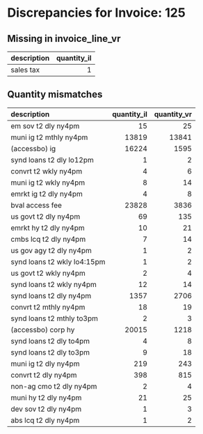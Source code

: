 # Discrepancies for Invoice: 125

## Missing in invoice_line_vr

| description   |   quantity_il |
|:--------------|--------------:|
| sales tax     |             1 |

## Quantity mismatches

| description                 |   quantity_il |   quantity_vr |
|:----------------------------|--------------:|--------------:|
| em sov t2 dly ny4pm         |            15 |            25 |
| muni ig t2 mthly ny4pm      |         13819 |         13841 |
| (accessbo) ig               |         16224 |          1595 |
| synd loans t2 dly lo12pm    |             1 |             2 |
| convrt t2 wkly ny4pm        |             4 |             6 |
| muni ig t2 wkly ny4pm       |             8 |            14 |
| emrkt ig t2 dly ny4pm       |             4 |             8 |
| bval access fee             |         23828 |          3836 |
| us govt t2 dly ny4pm        |            69 |           135 |
| emrkt hy t2 dly ny4pm       |            10 |            21 |
| cmbs lcq t2 dly ny4pm       |             7 |            14 |
| us gov agy t2 dly ny4pm     |             1 |             2 |
| synd loans t2 wkly lo4:15pm |             1 |             2 |
| us govt t2 wkly ny4pm       |             2 |             4 |
| synd loans t2 wkly ny4pm    |            12 |            14 |
| synd loans t2 dly ny4pm     |          1357 |          2706 |
| convrt t2 mthly ny4pm       |            18 |            19 |
| synd loans t2 mthly to3pm   |             2 |             3 |
| (accessbo) corp hy          |         20015 |          1218 |
| synd loans t2 dly to4pm     |             4 |             8 |
| synd loans t2 dly to3pm     |             9 |            18 |
| muni ig t2 dly ny4pm        |           219 |           243 |
| convrt t2 dly ny4pm         |           398 |           815 |
| non-ag cmo t2 dly ny4pm     |             2 |             4 |
| muni hy t2 dly ny4pm        |            21 |            25 |
| dev sov t2 dly ny4pm        |             1 |             3 |
| abs lcq t2 dly ny4pm        |             1 |             2 |
